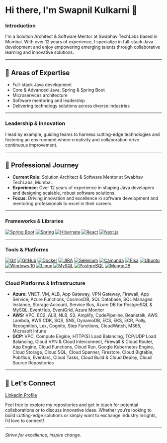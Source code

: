 # Hi there, I'm Swapnil Kulkarni 👋

### Introduction
I'm a Solution Architect & Software Mentor at Swabhav TechLabs based in Mumbai. With over 12 years of experience, I specialize in full-stack Java development and enjoy empowering emerging talents through collaborative learning and innovative solutions.

---

## 🚀 Areas of Expertise
- Full-stack Java development
- Core & Advanced Java, Spring & Spring Boot
- Microservices architecture
- Software mentoring and leadership
- Delivering technology solutions across diverse industries

---

### Leadership & Innovation
I lead by example, guiding teams to harness cutting-edge technologies and fostering an environment where creativity and collaboration drive continuous improvement.

---

## 💼 Professional Journey
- **Current Role:** Solution Architect & Software Mentor at Swabhav TechLabs, Mumbai.
- **Experience:** Over 12 years of experience in shaping Java developers and designing scalable, robust software solutions.
- **Focus:** Driving innovation and excellence in software development and mentoring professionals to excel in their careers.

---

### Frameworks & Libraries
[![Spring Boot](https://img.shields.io/badge/Spring%20Boot-6DB33F?style=flat-square&logo=springboot&logoColor=white)](https://spring.io/projects/spring-boot)
[![Spring](https://img.shields.io/badge/Spring-6DB33F?style=flat-square&logo=spring&logoColor=white)](https://spring.io/)
[![Hibernate](https://img.shields.io/badge/Hibernate-59666C?style=flat-square&logo=hibernate&logoColor=white)](http://hibernate.org/)
[![React](https://img.shields.io/badge/React-20232A?style=flat-square&logo=react&logoColor=61DAFB)](https://reactjs.org/)
[![Next.js](https://img.shields.io/badge/Next.js-000000?style=flat-square&logo=next.js&logoColor=white)](https://nextjs.org/)

---

### Tools & Platforms
[![Git](https://img.shields.io/badge/Git-F05032?style=flat-square&logo=git&logoColor=white)](https://git-scm.com/)
[![GitHub](https://img.shields.io/badge/GitHub-181717?style=flat-square&logo=github&logoColor=white)](https://github.com/)
[![Docker](https://img.shields.io/badge/Docker-2496ED?style=flat-square&logo=docker&logoColor=white)](https://www.docker.com/)
[![JIRA](https://img.shields.io/badge/JIRA-0052CC?style=flat-square&logo=jira&logoColor=white)](https://www.atlassian.com/software/jira)
[![Selenium](https://img.shields.io/badge/Selenium-43B02A?style=flat-square&logo=selenium&logoColor=white)](https://www.selenium.dev/)
[![Camunda](https://img.shields.io/badge/Camunda-0052CC?style=flat-square)](https://camunda.com/)
[![Elsa](https://img.shields.io/badge/Elsa-151515?style=flat-square)](https://elsa-workflows.github.io/elsa-core/)
[![Ubuntu](https://img.shields.io/badge/Ubuntu-E95420?style=flat-square&logo=ubuntu&logoColor=white)](https://ubuntu.com/)
[![Windows 10](https://img.shields.io/badge/Windows%2010-0078D6?style=flat-square&logo=windows&logoColor=white)](https://www.microsoft.com/windows/)
[![Linux](https://img.shields.io/badge/Linux-FCC624?style=flat-square&logo=linux&logoColor=black)](https://www.kernel.org/)
[![MySQL](https://img.shields.io/badge/MySQL-4479A1?style=flat-square&logo=mysql&logoColor=white)](https://www.mysql.com/)
[![PostgreSQL](https://img.shields.io/badge/PostgreSQL-336791?style=flat-square&logo=postgresql&logoColor=white)](https://www.postgresql.org/)
[![MongoDB](https://img.shields.io/badge/MongoDB-47A248?style=flat-square&logo=mongodb&logoColor=white)](https://www.mongodb.com/)

---

### Cloud Platforms & Infrastructure
- **Azure:** VNET, VM, ALB, App Gateway, VPN Gateway, Firewall, App Service, Azure Functions, CosmosDB, SQL Database, SQL Managed Instance, Storage Account, Service Bus, Azure DB for PostgreSQL & MySQL, EventHub, EventGrid, Azure Monitor
- **AWS:** VPC, EC2, ALB, NLB, S3, Amplify, CodePipeline, Beanstalk, AWS Lambda, AWS CDK, SQS, SNS, DynamoDB, ECS, EKS, ECR, Polly, Recognition, Lex, Cognito, Step Functions, CloudWatch, M365, Microsoft Intune
- **GCP:** VPC, Compute Engine, HTTP(S) Load Balancing, TCP/UDP Load Balancing, Cloud VPN & Cloud Interconnect, Firewall & Cloud Router, App Engine, Cloud Functions, Cloud Run, Google Kubernetes Engine, Cloud Storage, Cloud SQL, Cloud Spanner, Firestore, Cloud Bigtable, Pub/Sub, Eventarc, Cloud Tasks, Cloud Build & Cloud Deploy, Cloud Source Repositories

---

## 🤝 Let's Connect
[LinkedIn Profile](https://www.linkedin.com/in/swapnil-kulkarni-52585390/)

Feel free to explore my repositories and get in touch for potential collaborations or to discuss innovative ideas. Whether you’re looking to build cutting-edge solutions or simply want to exchange industry insights, I’d love to connect!

---

*Strive for excellence, inspire change.*
